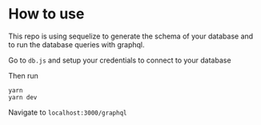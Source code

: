 # How to use
This repo is using sequelize to generate the schema of your database and to run the database queries with graphql.

Go to `db.js` and setup your credentials to connect to your database

Then run
```
yarn
yarn dev
```
Navigate to `localhost:3000/graphql`
